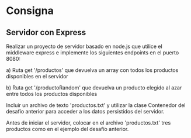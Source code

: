 # Consigna
## Servidor con Express

Realizar un proyecto de servidor basado en node.js que utilice el middleware express e
implemente los siguientes endpoints en el puerto 8080:

a) Ruta get '/productos' que devuelva un array con todos los productos disponibles
en el servidor

b) Ruta get '/productoRandom' que devuelva un producto elegido al azar entre todos
los productos disponibles

Incluir un archivo de texto 'productos.txt' y utilizar la clase Contenedor del desafío
anterior para acceder a los datos persistidos del servidor.

Antes de iniciar el servidor, colocar en el archivo 'productos.txt' tres productos como en el
ejemplo del desafío anterior.
